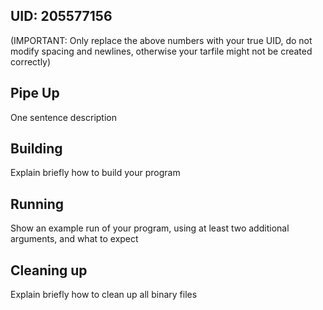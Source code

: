 ## UID: 205577156
(IMPORTANT: Only replace the above numbers with your true UID, do not modify spacing and newlines, otherwise your tarfile might not be created correctly)

## Pipe Up

One sentence description

## Building

Explain briefly how to build your program

## Running

Show an example run of your program, using at least two additional arguments, and what to expect

## Cleaning up

Explain briefly how to clean up all binary files
